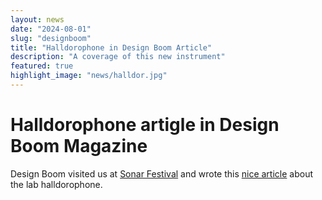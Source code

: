 ```yaml
---
layout: news
date: "2024-08-01"
slug: "designboom"
title: "Halldorophone in Design Boom Article"
description: "A coverage of this new instrument"
featured: true
highlight_image: "news/halldor.jpg"
---
```


<script>
    import CaptionedImage from "../../components/Images/CaptionedImage.svelte"
</script>



# Halldorophone artigle in Design Boom Magazine

Design Boom visited us at [Sonar Festival](/news/sonar) and wrote this [nice article](https://www.designboom.com/technology/cello-electro-acoustic-string-instrument-halldorophone-feedback-halldor-ulfarsson-07-26-2024/) about the lab halldorophone.

<CaptionedImage
    src="stock/halldoro.jpg"
    alt="The lab halldorophone"
    caption="The ii lab halldorophone"
/>

